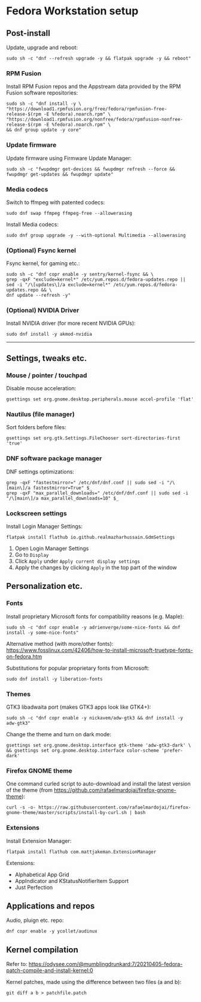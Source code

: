 # Fedora Workstation setup

## Post-install
Update, upgrade and reboot:
```
sudo sh -c "dnf --refresh upgrade -y && flatpak upgrade -y && reboot"
```

### RPM Fusion
Install RPM Fusion repos and the Appstream data provided by the RPM Fusion software repositories:
```
sudo sh -c "dnf install -y \
"https://download1.rpmfusion.org/free/fedora/rpmfusion-free-release-$(rpm -E %fedora).noarch.rpm" \
"https://download1.rpmfusion.org/nonfree/fedora/rpmfusion-nonfree-release-$(rpm -E %fedora).noarch.rpm" \
&& dnf group update -y core"
```

### Update firmware
Update firmware using Firmware Update Manager:
```
sudo sh -c "fwupdmgr get-devices && fwupdmgr refresh --force && fwupdmgr get-updates && fwupdmgr update"
```

### Media codecs
Switch to ffmpeg with patented codecs:
```
sudo dnf swap ffmpeg ffmpeg-free --allowerasing
```

Install Media codecs:
```
sudo dnf group upgrade -y --with-optional Multimedia --allowerasing
```

### (Optional) Fsync kernel
Fsync kernel, for gaming etc.:
```
sudo sh -c "dnf copr enable -y sentry/kernel-fsync && \
grep -qxF "exclude=kernel*" /etc/yum.repos.d/fedora-updates.repo || sed -i "/\[updates\]/a exclude=kernel*" /etc/yum.repos.d/fedora-updates.repo && \
dnf update --refresh -y"
```

### (Optional) NVIDIA Driver
Install NVIDIA driver (for more recent NVIDIA GPUs):
```
sudo dnf install -y akmod-nvidia
```

---

## Settings, tweaks etc.
### Mouse / pointer / touchpad
Disable mouse acceleration:
```
gsettings set org.gnome.desktop.peripherals.mouse accel-profile 'flat'
```

### Nautilus (file manager)
Sort folders before files:
```
gsettings set org.gtk.Settings.FileChooser sort-directories-first 'true'
```

### DNF software package manager
DNF settings optimizations:
```
grep -qxF "fastestmirror=" /etc/dnf/dnf.conf || sudo sed -i "/\[main\]/a fastestmirror=True" $_
grep -qxF "max_parallel_downloads=" /etc/dnf/dnf.conf || sudo sed -i "/\[main\]/a max_parallel_downloads=10" $_
```

### Lockscreen settings
Install Login Manager Settings:
```
flatpak install flathub io.github.realmazharhussain.GdmSettings
```
1. Open Login Manager Settings
2. Go to ``Display``
3. Click ``Apply`` under ``Apply current display settings``
4. Apply the changes by clicking ``Apply`` in the top part of the window


## Personalization etc.
### Fonts
Install proprietary Microsoft fonts for compatibility reasons (e.g. Maple):
```
sudo sh -c "dnf copr enable -y adrienverge/some-nice-fonts && dnf install -y some-nice-fonts"
```

Alternative method (with more/other fonts):
https://www.fosslinux.com/42406/how-to-install-microsoft-truetype-fonts-on-fedora.htm

Substitutions for popular proprietary fonts from Microsoft:
```
sudo dnf install -y liberation-fonts
```

### Themes
GTK3 libadwaita port (makes GTK3 apps look like GTK4+):
```
sudo sh -c "dnf copr enable -y nickavem/adw-gtk3 && dnf install -y adw-gtk3"
```
Change the theme and turn on dark mode:
```
gsettings set org.gnome.desktop.interface gtk-theme 'adw-gtk3-dark' \
&& gsettings set org.gnome.desktop.interface color-scheme 'prefer-dark'
```

### Firefox GNOME theme
One command curled script to auto-download and install the latest version of the theme (from https://github.com/rafaelmardojai/firefox-gnome-theme):
```
curl -s -o- https://raw.githubusercontent.com/rafaelmardojai/firefox-gnome-theme/master/scripts/install-by-curl.sh | bash
```

### Extensions
Install Extension Manager:
```
flatpak install flathub com.mattjakeman.ExtensionManager
```

Extensions:

- Alphabetical App Grid
- AppIndicator and KStatusNotifierItem Support
- Just Perfection

## Applications and repos
Audio, pluign etc. repo:
```
dnf copr enable -y ycollet/audinux
```

## Kernel compilation
Refer to:
https://odysee.com/@mumblingdrunkard:7/20210405-fedora-patch-compile-and-install-kernel:0

Kernel patches, made using the difference between two files (a and b):
```
git diff a b > patchfile.patch
```

